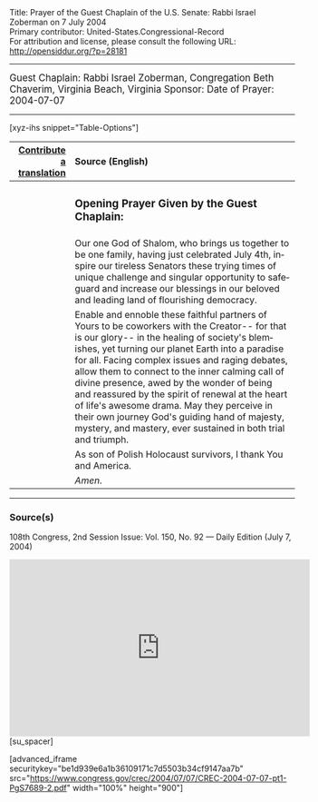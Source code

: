 <html>
<head></head>
<body>
Title: Prayer of the Guest Chaplain of the U.S. Senate: Rabbi Israel Zoberman on 7 July 2004<br />
Primary contributor: United-States.Congressional-Record<br />
For attribution and license, please consult the following URL: <a href="http://opensiddur.org/?p=28181">http://opensiddur.org/?p=28181</a>
<p />
<hr />

<div class="english" lang="en" style="font-size:1.2em;">
Guest Chaplain: Rabbi Israel Zoberman, Congregation Beth Chaverim, Virginia Beach, Virginia
Sponsor: 
Date of Prayer: 2004-07-07
</div>

<hr />

[xyz-ihs snippet="Table-Options"]<table style="margin-left: auto; margin-right: auto;" class="draggable">
<thead><tr><th id="x" style="text-align: right;"><a href="/contributing/upload/">Contribute a translation</a></th><th style="text-align: left;">Source (English)</th></tr></thead>
<tbody>
<tr><td style="vertical-align:top;">
<div class="liturgy" lang="he">

</span></div></td>
 
<td style="vertical-align:top;">
<div class="english" lang="en">
<h3>Opening Prayer Given by the Guest Chaplain:</h3>
</div></td></tr>

<tr><td style="vertical-align:top;">
<div class="liturgy" lang="he">

</span></div></td>
 
<td style="vertical-align:top;">
<div class="english" lang="en">
Our one God of Shalom, 
who brings us together 
to be one family, 
having just celebrated July 4th, 
inspire our tireless Senators 
these trying times 
of unique challenge 
and singular opportunity 
to safeguard 
and increase 
our blessings 
in our beloved 
and leading land 
of flourishing democracy.
</div></td></tr>


<tr><td style="vertical-align:top;">
<div class="liturgy" lang="he">

</span></div></td>
 
<td style="vertical-align:top;">
<div class="english" lang="en">
Enable 
and ennoble 
these faithful partners of Yours 
to be coworkers with the Creator--
for that is our glory--
in the healing of society's blemishes, 
yet turning our planet Earth 
into a paradise for all. 
Facing complex issues 
and raging debates, 
allow them to connect 
to the inner calming call 
of divine presence, 
awed by the wonder of being 
and reassured by the spirit of renewal 
at the heart of life's awesome drama. 
May they perceive in their own journey 
God's guiding hand of majesty, 
mystery, 
and mastery, 
ever sustained 
in both trial 
and triumph.
</div></td></tr>


<tr><td style="vertical-align:top;">
<div class="liturgy" lang="he">

</span></div></td>
 
<td style="vertical-align:top;">
<div class="english" lang="en">
As son of Polish Holocaust survivors, 
I thank You and America.
</div></td></tr>


<tr><td style="vertical-align:top;">
<div class="liturgy" lang="he">

</span></div></td>
 
<td style="vertical-align:top;">
<div class="english" lang="en">
<em>Amen</em>.
</div></td></tr>
</tbody></table>

<hr />

<h3>Source(s)</h3>

108th Congress, 2nd Session
Issue: Vol. 150, No. 92 — Daily Edition (July 7, 2004)

<iframe width=530 height=312 src='https://www.c-span.org/video/standalone/?c4502193/rabbi-israel-zoberman-congregation-beth-chaverim-virginia-beach' allowfullscreen='allowfullscreen' frameborder=0></iframe>[su_spacer]

[advanced_iframe securitykey="be1d939e6a1b36109171c7d5503b34cf9147aa7b" src="https://www.congress.gov/crec/2004/07/07/CREC-2004-07-07-pt1-PgS7689-2.pdf" width="100%" height="900"]
</body>
</html>